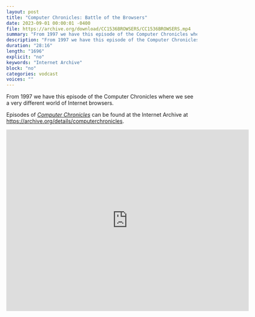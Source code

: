 ```yaml
---
layout: post
title: "Computer Chronicles: Battle of the Browsers"
date: 2023-09-01 00:00:01 -0400
file: https://archive.org/download/CC1536BROWSERS/CC1536BROWSERS.mp4
summary: "From 1997 we have this episode of the Computer Chronicles where we see a very different world of Internet browsers."
description: "From 1997 we have this episode of the Computer Chronicles where we see a very different world of Internet browsers."
duration: "28:16"
length: "1696"
explicit: "no" 
keywords: "Internet Archive"
block: "no" 
categories: vodcast
voices: ""
---
```


From 1997 we have this episode of the Computer Chronicles where we see a very different world of Internet browsers.

Episodes of [*Computer Chronicles*](https://archive.org/search?query=collection%3A%28computerchronicles%29+AND+mediatype%3A%28movies%29+NOT+%28Subject%3A%28arabic%29+OR+Subject%3A%28spanish%29+OR+Subject%3A%28french%29+OR+title%3A%28Random+Access%29+OR+title%3A%28Buyers+Guide%29+OR+title%3A%28Buying+Guide%29+OR+title%3A%28French%29+OR+title%3A%28Arabic%29+OR+title%3A%28Spanish%29+OR+title%3A%28Kildall%29+OR+title%3A%28EXPO%29+OR+title%3A%28ETRE%29+OR+title%3A%28COMDEX%29+OR+title%3A%28Exhibition%29+OR+title%3A%28CES%29+OR+title%3A%28Awards%29%29&sort=date) can be found at the Internet Archive at <https://archive.org/details/computerchronicles>.

<iframe src="https://archive.org/embed/CC1536BROWSERS" width="640" height="480" frameborder="0" webkitallowfullscreen="true" mozallowfullscreen="true" allowfullscreen></iframe>
